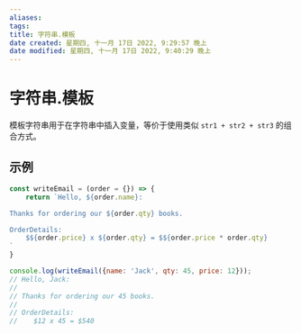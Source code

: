 ```yaml
---
aliases: 
tags: 
title: 字符串.模板
date created: 星期四, 十一月 17日 2022, 9:29:57 晚上
date modified: 星期四, 十一月 17日 2022, 9:40:29 晚上
---
```


# 字符串.模板

模板字符串用于在字符串中插入变量，等价于使用类似 `str1 + str2 + str3` 的组合方式。

## 示例

```javascript
const writeEmail = (order = {}) => {
	return `Hello, ${order.name}:

Thanks for ordering our ${order.qty} books.

OrderDetails:
	$${order.price} x ${order.qty} = $${order.price * order.qty}
`
}

console.log(writeEmail({name: 'Jack', qty: 45, price: 12}));
// Hello, Jack:
//
// Thanks for ordering our 45 books.
//
// OrderDetails:
//	  $12 x 45 = $540
```

